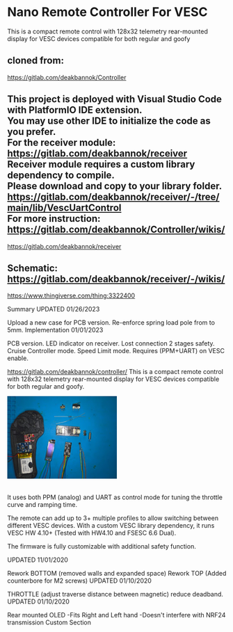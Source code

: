 # Nano Remote Controller For VESC
This is a compact remote control with 128x32 telemetry rear-mounted display for VESC devices compatible for both regular and goofy

cloned from:  
------------------------------------------------------------------  
https://gitlab.com/deakbannok/Controller  

This project is deployed with Visual Studio Code with PlatformIO IDE extension.  
You may use other IDE to initialize the code as you prefer.  
For the receiver module:  
https://gitlab.com/deakbannok/receiver  
Receiver module requires a custom library dependency to compile.  
Please download and copy to your library folder.  
https://gitlab.com/deakbannok/receiver/-/tree/main/lib/VescUartControl  
For more instruction:  
https://gitlab.com/deakbannok/Controller/wikis/  
------------------------------------------------------------------  
https://gitlab.com/deakbannok/receiver  

Schematic:
https://gitlab.com/deakbannok/receiver/-/wikis/  
------------------------------------------------------------------  
https://www.thingiverse.com/thing:3322400  

Summary
UPDATED 01/26/2023

Upload a new case for PCB version.
Re-enforce spring load pole from to 5mm.
Implementation 01/01/2023

PCB version.
LED indicator on receiver.
Lost connection 2 stages safety.
Cruise Controller mode.
Speed Limit mode.
Requires (PPM+UART) on VESC enable.

https://gitlab.com/deakbannok/controller/
This is a compact remote control with 128x32 telemetry rear-mounted display for VESC devices compatible for both regular and goofy.

<picture>
 <img alt="map 0°" width=50% height=50% src="https://github.com/kurtiman/Nano-Remote-Controller-For-VESC/blob/main/thingverse%20%203322400/images/IMG_20200105_150124.jpg">
</picture>  <br/><br/>
  
It uses both PPM (analog) and UART as control mode for tuning the throttle curve and ramping time.

The remote can add up to 3+ multiple profiles to allow switching between different VESC devices. With a custom VESC library dependency, it runs VESC HW 4.10+ (Tested with HW4.10 and FSESC 6.6 Dual).

The firmware is fully customizable with additional safety function.


UPDATED 11/01/2020

Rework BOTTOM (removed walls and expanded space)
Rework TOP (Added counterbore for M2 screws)
UPDATED 01/10/2020

THROTTLE (adjust traverse distance between magnetic)
reduce deadband.
UPDATED 01/10/2020

Rear mounted OLED
-Fits Right and Left hand
-Doesn't interfere with NRF24 transmission
Custom Section


